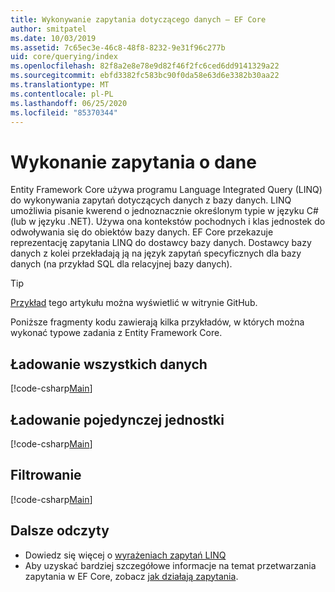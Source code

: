 ```yaml
---
title: Wykonywanie zapytania dotyczącego danych — EF Core
author: smitpatel
ms.date: 10/03/2019
ms.assetid: 7c65ec3e-46c8-48f8-8232-9e31f96c277b
uid: core/querying/index
ms.openlocfilehash: 82f8a2e8e78e9d82f46f2fc6ced6dd9141329a22
ms.sourcegitcommit: ebfd3382fc583bc90f0da58e63d6e3382b30aa22
ms.translationtype: MT
ms.contentlocale: pl-PL
ms.lasthandoff: 06/25/2020
ms.locfileid: "85370344"
---
```

# <a name="querying-data"></a>Wykonanie zapytania o dane

Entity Framework Core używa programu Language Integrated Query (LINQ) do wykonywania zapytań dotyczących danych z bazy danych. LINQ umożliwia pisanie kwerend o jednoznacznie określonym typie w języku C# (lub w języku .NET). Używa ona kontekstów pochodnych i klas jednostek do odwoływania się do obiektów bazy danych. EF Core przekazuje reprezentację zapytania LINQ do dostawcy bazy danych. Dostawcy bazy danych z kolei przekładają ją na język zapytań specyficznych dla bazy danych (na przykład SQL dla relacyjnej bazy danych).

> [!TIP]
> [Przykład](https://github.com/dotnet/EntityFramework.Docs/tree/master/samples/core/Querying) tego artykułu można wyświetlić w witrynie GitHub.

Poniższe fragmenty kodu zawierają kilka przykładów, w których można wykonać typowe zadania z Entity Framework Core.

## <a name="loading-all-data"></a>Ładowanie wszystkich danych

[!code-csharp[Main](../../../samples/core/Querying/Basics/Sample.cs#LoadingAllData)]

## <a name="loading-a-single-entity"></a>Ładowanie pojedynczej jednostki

[!code-csharp[Main](../../../samples/core/Querying/Basics/Sample.cs#LoadingSingleEntity)]

## <a name="filtering"></a>Filtrowanie

[!code-csharp[Main](../../../samples/core/Querying/Basics/Sample.cs#Filtering)]

## <a name="further-readings"></a>Dalsze odczyty

- Dowiedz się więcej o [wyrażeniach zapytań LINQ](/dotnet/csharp/programming-guide/concepts/linq/basic-linq-query-operations)
- Aby uzyskać bardziej szczegółowe informacje na temat przetwarzania zapytania w EF Core, zobacz [jak działają zapytania](xref:core/querying/how-query-works).
